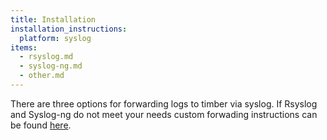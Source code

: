 ```yaml
---
title: Installation
installation_instructions:
  platform: syslog
items:
  - rsyslog.md
  - syslog-ng.md
  - other.md
---
```


There are three options for forwarding logs to timber via syslog. If Rsyslog and Syslog-ng do not meet your needs custom forwading instructions can be found [here](/platforms/syslog/installation/other).